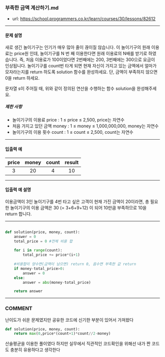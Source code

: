 ### 부족한 금액 계산하기.md

 - url: https://school.programmers.co.kr/learn/courses/30/lessons/82612
 
 --------
 
#### 문제 설명
새로 생긴 놀이기구는 인기가 매우 많아 줄이 끊이질 않습니다. 이 놀이기구의 원래 이용료는 price원 인데, 놀이기구를 N 번 째 이용한다면 원래 이용료의 N배를 받기로 하였습니다. 즉, 처음 이용료가 100이었다면 2번째에는 200, 3번째에는 300으로 요금이 인상됩니다.
놀이기구를 count번 타게 되면 현재 자신이 가지고 있는 금액에서 얼마가 모자라는지를 return 하도록 solution 함수를 완성하세요.
단, 금액이 부족하지 않으면 0을 return 하세요.

문자열 s이 주어질 때, 위와 같이 정의된 연산을 수행하는 함수 solution을 완성해주세요.
##### 제한 사항
 - 놀이기구의 이용료 price : 1 ≤ price ≤ 2,500, price는 자연수
 - 처음 가지고 있던 금액 money : 1 ≤ money ≤ 1,000,000,000, money는 자연수
 - 놀이기구의 이용 횟수 count : 1 ≤ count ≤ 2,500, count는 자연수
 
--------
 
#### 입출력 예
|price|money|count|result|
|:---:|:---:|:---:|:---:|
|3|20|4|10|

 
--------
#### 입출력 예 설명
이용금액이 3인 놀이기구를 4번 타고 싶은 고객이 현재 가진 금액이 20이라면, 총 필요한 놀이기구의 이용 금액은 30 (= 3+6+9+12) 이 되어 10만큼 부족하므로 10을 return 합니다.

--------


```python

def solution(price, money, count):
    answer = 0
    total_price = 0 #전체 비용 합
    
    for i in range(count):
        total_price += price*(i+1)
        
    #비용합이 양수면(금액이 남으면) return 0, 음수면 부족한 값 return 
    if money-total_price>0:
        answer = 0
    else:
        answer = abs(money-total_price)    

    return answer

```

------
### COMMENT
난이도가 쉬운 문제였지만 공유한 코드에 신기한 부분이 있어서 가져왔다

```python
def solution(price, money, count):
    return max(0,price*(count+1)*count//2-money)
```

산술평균을 이용한 풀이였다
하지만 실무에서 직관적인 코드확인을 위해선 내가 짠 코드도 충분히 유용하다고 생각한다

